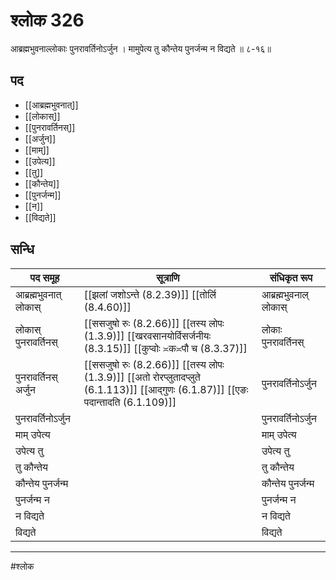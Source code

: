 # श्लोक 326

आब्रह्मभुवनाल्लोकाः पुनरावर्तिनोऽर्जुन ।
मामुपेत्य तु कौन्तेय पुनर्जन्म न विद्यते ॥ ८-१६॥


## पद 

- [[आब्रह्मभुवनात्]]
- [[लोकास्]]
- [[पुनरावर्तिनस्]]
- [[अर्जुन]]
- [[माम्]]
- [[उपेत्य]]
- [[तु]]
- [[कौन्तेय]]
- [[पुनर्जन्म]]
- [[न]]
- [[विद्यते]]

## सन्धि

| पद समूह | सूत्राणि | संधिकृत रूप |
| ----- | ----- | ----- |
| आब्रह्मभुवनात् लोकास् |  [[झलां जशोऽन्ते (8.2.39)]] [[तोर्लि (8.4.60)]] | आब्रह्मभुवनाल् लोकास् |
| लोकास् पुनरावर्तिनस् |  [[ससजुषो रुः (8.2.66)]] [[तस्य लोपः (1.3.9)]] [[खरवसानयोर्विसर्जनीयः (8.3.15)]] [[कुप्वोः ≍क≍पौ च (8.3.37)]] | लोकाः पुनरावर्तिनस् |
| पुनरावर्तिनस् अर्जुन |  [[ससजुषो रुः (8.2.66)]] [[तस्य लोपः (1.3.9)]] [[अतो रोरप्लुतादप्लुते (6.1.113)]] [[आद्गुणः (6.1.87)]] [[एङः पदान्तादति (6.1.109)]] | पुनरावर्तिनोऽर्जुन |
| पुनरावर्तिनोऽर्जुन |  | पुनरावर्तिनोऽर्जुन |
| माम् उपेत्य |  | माम् उपेत्य |
| उपेत्य तु |  | उपेत्य तु |
| तु कौन्तेय |  | तु कौन्तेय |
| कौन्तेय पुनर्जन्म |  | कौन्तेय पुनर्जन्म |
| पुनर्जन्म न |  | पुनर्जन्म न |
| न विद्यते |  | न विद्यते |
| विद्यते |  | विद्यते |


---

#श्लोक